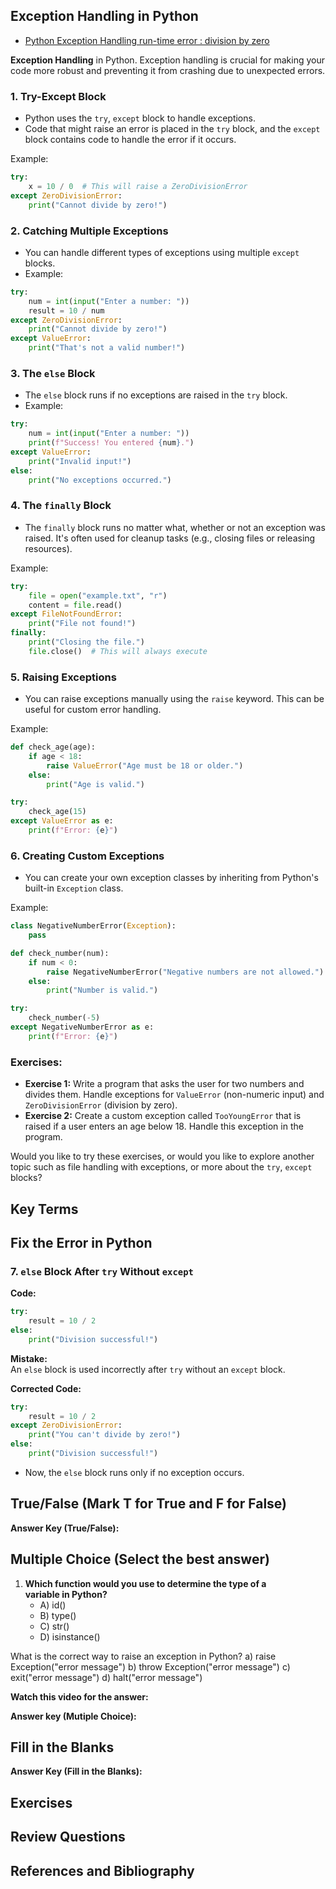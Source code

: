 ## **Exception Handling** in Python

- [Python Exception Handling run-time error : division by zero](https://www.youtube.com/watch?v=1fj8HifChyE&list=PLKYRx0Ibk7Vi-CC7ik98qT0VKK0F7ikja&index=93)

**Exception Handling** in Python. Exception handling is crucial for making your code more robust and preventing it from crashing due to unexpected errors.

### 1. **Try-Except Block**
   - Python uses the `try`, `except` block to handle exceptions.
   - Code that might raise an error is placed in the `try` block, and the `except` block contains code to handle the error if it occurs.

   Example:
   ```python
   try:
       x = 10 / 0  # This will raise a ZeroDivisionError
   except ZeroDivisionError:
       print("Cannot divide by zero!")
   ```

### 2. **Catching Multiple Exceptions**
   - You can handle different types of exceptions using multiple `except` blocks.
   - Example:
   ```python
   try:
       num = int(input("Enter a number: "))
       result = 10 / num
   except ZeroDivisionError:
       print("Cannot divide by zero!")
   except ValueError:
       print("That's not a valid number!")
   ```

### 3. **The `else` Block**
   - The `else` block runs if no exceptions are raised in the `try` block.
   - Example:
   ```python
   try:
       num = int(input("Enter a number: "))
       print(f"Success! You entered {num}.")
   except ValueError:
       print("Invalid input!")
   else:
       print("No exceptions occurred.")
   ```

### 4. **The `finally` Block**
   - The `finally` block runs no matter what, whether or not an exception was raised. It's often used for cleanup tasks (e.g., closing files or releasing resources).

   Example:
   ```python
   try:
       file = open("example.txt", "r")
       content = file.read()
   except FileNotFoundError:
       print("File not found!")
   finally:
       print("Closing the file.")
       file.close()  # This will always execute
   ```

### 5. **Raising Exceptions**
   - You can raise exceptions manually using the `raise` keyword. This can be useful for custom error handling.

   Example:
   ```python
   def check_age(age):
       if age < 18:
           raise ValueError("Age must be 18 or older.")
       else:
           print("Age is valid.")

   try:
       check_age(15)
   except ValueError as e:
       print(f"Error: {e}")
   ```

### 6. **Creating Custom Exceptions**
   - You can create your own exception classes by inheriting from Python's built-in `Exception` class.

   Example:
   ```python
   class NegativeNumberError(Exception):
       pass

   def check_number(num):
       if num < 0:
           raise NegativeNumberError("Negative numbers are not allowed.")
       else:
           print("Number is valid.")

   try:
       check_number(-5)
   except NegativeNumberError as e:
       print(f"Error: {e}")
   ```

### Exercises:
- **Exercise 1:** Write a program that asks the user for two numbers and divides them. Handle exceptions for `ValueError` (non-numeric input) and `ZeroDivisionError` (division by zero).
- **Exercise 2:** Create a custom exception called `TooYoungError` that is raised if a user enters an age below 18. Handle this exception in the program.

Would you like to try these exercises, or would you like to explore another topic such as file handling with exceptions, or more about the `try`, `except` blocks?

## Key Terms

## Fix the Error in Python

### 7. **`else` Block After `try` Without `except`**

**Code:**
```python
try:
    result = 10 / 2
else:
    print("Division successful!")
```

**Mistake:**  
An `else` block is used incorrectly after `try` without an `except` block.

**Corrected Code:**
```python
try:
    result = 10 / 2
except ZeroDivisionError:
    print("You can't divide by zero!")
else:
    print("Division successful!")
```
- Now, the `else` block runs only if no exception occurs.



## True/False (Mark T for True and F for False)

**Answer Key (True/False):**

## Multiple Choice (Select the best answer)

1. **Which function would you use to determine the type of a variable in Python?**
   - A) id()
   - B) type()
   - C) str()
   - D) isinstance()

What is the correct way to raise an exception in Python?
a) raise Exception("error message")
b) throw Exception("error message")
c) exit("error message")
d) halt("error message")

**Watch this video for the answer:**

**Answer key (Mutiple Choice):**

## Fill in the Blanks

**Answer Key (Fill in the Blanks):**

## Exercises

## Review Questions

## References and Bibliography


